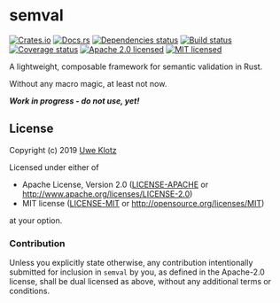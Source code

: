 # semval

[![Crates.io](https://img.shields.io/crates/v/semval.svg)](https://crates.io/crates/semval)
[![Docs.rs](https://docs.rs/semval/badge.svg)](https://docs.rs/semval/)
[![Dependencies status](https://deps.rs/repo/github/uklotzde/semval/status.svg)](https://deps.rs/repo/github/uklotzde/semval)
[![Build status](https://travis-ci.org/uklotzde/semval.svg?branch=master)](https://travis-ci.org/uklotzde/semval)
[![Coverage status](https://coveralls.io/repos/github/uklotzde/semval/badge.svg?branch=master)](https://coveralls.io/github/uklotzde/semval?branch=master)
[![Apache 2.0 licensed](https://img.shields.io/badge/license-Apache%202.0-blue.svg)](./LICENSE-APACHE)
[![MIT licensed](https://img.shields.io/badge/license-MIT-blue.svg)](./LICENSE-MIT)

A lightweight, composable framework for semantic validation in Rust.

Without any macro magic, at least not now.

***Work in progress - do not use, yet!***

## License

Copyright (c) 2019 [Uwe Klotz](https://github.com/uklotzde)

Licensed under either of

* Apache License, Version 2.0 ([LICENSE-APACHE](LICENSE-APACHE) or
  http://www.apache.org/licenses/LICENSE-2.0)
* MIT license ([LICENSE-MIT](LICENSE-MIT) or
  http://opensource.org/licenses/MIT)

at your option.

### Contribution

Unless you explicitly state otherwise, any contribution intentionally submitted
for inclusion in `semval` by you, as defined in the Apache-2.0 license,
shall be dual licensed as above, without any additional terms or conditions.
